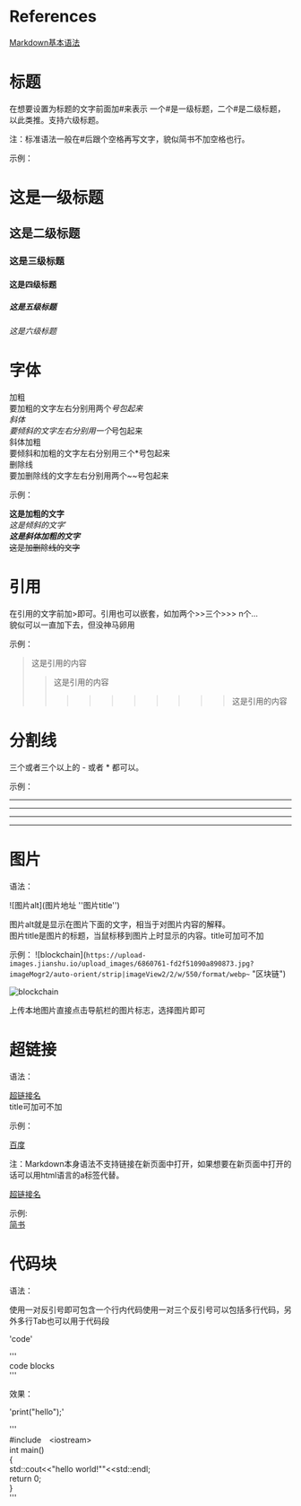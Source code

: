 # References
[Markdown基本语法](https://www.jianshu.com/p/191d1e21f7ed)

# 标题
在想要设置为标题的文字前面加#来表示
一个#是一级标题，二个#是二级标题，以此类推。支持六级标题。  

注：标准语法一般在#后跟个空格再写文字，貌似简书不加空格也行。  

示例：

# 这是一级标题
## 这是二级标题
### 这是三级标题
#### 这是四级标题
##### 这是五级标题
###### 这是六级标题

# 字体
加粗  
要加粗的文字左右分别用两个*号包起来  
斜体  
要倾斜的文字左右分别用一个*号包起来  
斜体加粗  
要倾斜和加粗的文字左右分别用三个*号包起来  
删除线  
要加删除线的文字左右分别用两个~~号包起来  

示例：

**这是加粗的文字**  
*这是倾斜的文字*`  
***这是斜体加粗的文字***  
~~这是加删除线的文字~~

# 引用
在引用的文字前加>即可。引用也可以嵌套，如加两个>>三个>>>
n个...  
貌似可以一直加下去，但没神马卵用

示例：

>这是引用的内容
>>这是引用的内容
>>>>>>>>>>这是引用的内容

# 分割线
三个或者三个以上的 - 或者 * 都可以。

示例：

---
----
***
*****

# 图片
语法：

![图片alt](图片地址 ''图片title'')

图片alt就是显示在图片下面的文字，相当于对图片内容的解释。  
图片title是图片的标题，当鼠标移到图片上时显示的内容。title可加可不加

示例：
!\[blockchain](`https://upload-images.jianshu.io/upload_images/6860761-fd2f51090a890873.jpg?imageMogr2/auto-orient/strip|imageView2/2/w/550/format/webp~` "区块链")

![blockchain](https://upload-images.jianshu.io/upload_images/6860761-fd2f51090a890873.jpg?imageMogr2/auto-orient/strip|imageView2/2/w/550/format/webp "区块链")  

上传本地图片直接点击导航栏的图片标志，选择图片即可

# 超链接
语法：

[超链接名](超链接地址 "超链接title")  
title可加可不加

示例：

[百度](http://baidu.com)

注：Markdown本身语法不支持链接在新页面中打开，如果想要在新页面中打开的话可以用html语言的a标签代替。

<a href="超链接地址" target="_blank">超链接名</a>

示例:  
<a href="https://www.jianshu.com/u/1f5ac0cf6a8b" target="_blank">简书</a>

# 代码块
语法：

使用一对反引号即可包含一个行内代码使用一对三个反引号可以包括多行代码，另外多行Tab也可以用于代码段

'code'

'''  
code blocks  
'''

效果：

'print("hello");'  

'''  
#include　&lt;iostream&gt;  
int main()  
{  
std::cout<<"hello world!""<<std::endl;  
return 0;  
}  
'''  
